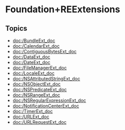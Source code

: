 # Foundation+REExtensions

## Topics
- <doc:/BundleExt_doc>
- <doc:/CalendarExt_doc>
- <doc:/ContiguousBytesExt_doc>
- <doc:/DataExt_doc>
- <doc:/DateExt_doc>
- <doc:/FileManagerExt_doc>
- <doc:/LocaleExt_doc>
- <doc:/NSAttributedStringExt_doc>
- <doc:/NSObjectExt_doc>
- <doc:/NSPredicateExt_doc>
- <doc:/NSRangeExt_doc>
- <doc:/NSRegularExpressionExt_doc>
- <doc:/NotificationCenterExt_doc>
- <doc:/TimerExt_doc>
- <doc:/URLExt_doc>
- <doc:/URLRequestExt_doc>
